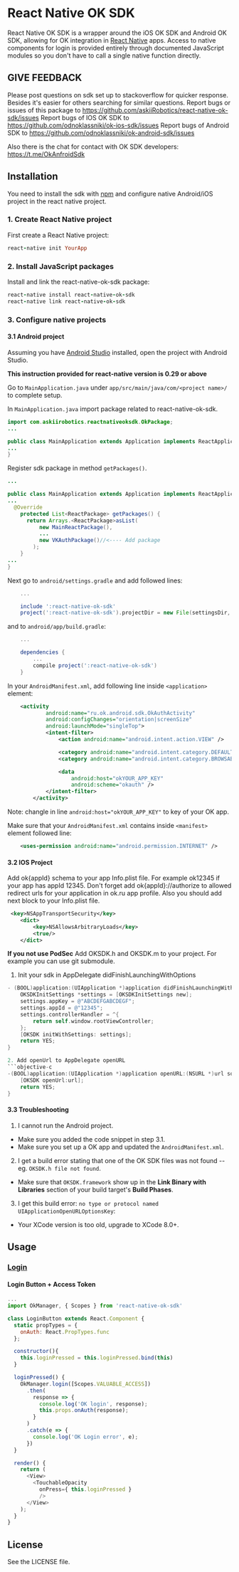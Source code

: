 # React Native OK SDK
React Native OK SDK is a wrapper around the iOS OK SDK and Android OK SDK, allowing for OK integration in [React Native](https://facebook.github.io/react-native/) apps. Access to native components for login is provided entirely through documented JavaScript modules so you don't have to call a single native function directly.

## GIVE FEEDBACK
Please post questions on sdk set up to stackoverflow for quicker response. Besides it's easier for others searching for similar questions.
Report bugs or issues of this package to https://github.com/askiiRobotics/react-native-ok-sdk/issues 
Report bugs of IOS OK SDK to https://github.com/odnoklassniki/ok-ios-sdk/issues
Report bugs of Android SDK to https://github.com/odnoklassniki/ok-android-sdk/issues

Also there is the chat for contact with OK SDK developers: https://t.me/OkAnfroidSdk 

## Installation
You need to install the sdk with [npm](https://www.npmjs.com/) and configure native Android/iOS project in the react native project.
### 1. Create React Native project

First create a React Native project:
```ruby
react-native init YourApp
```

### 2. Install JavaScript packages

Install and link the react-native-ok-sdk package:
```ruby
react-native install react-native-ok-sdk
react-native link react-native-ok-sdk
```
### 3. Configure native projects

#### 3.1 Android project
Assuming you have [Android Studio](http://developer.android.com/sdk/index.html) installed, open the project with Android Studio.

**This instruction provided for react-native version is 0.29 or above**

Go to `MainApplication.java` under `app/src/main/java/com/<project name>/` to complete setup.

In `MainApplication.java` import package related to react-native-ok-sdk.

```java
import com.askiirobotics.reactnativeoksdk.OkPackage; 
...

public class MainApplication extends Application implements ReactApplication {
...
}
```

Register sdk package in method `getPackages()`.
```java
...

public class MainApplication extends Application implements ReactApplication {
... 
  @Override
    protected List<ReactPackage> getPackages() {
      return Arrays.<ReactPackage>asList(
          new MainReactPackage(),
          ...
          new VKAuthPackage()//<---- Add package
        );
    }
...
}
```

Next go to `android/settings.gradle` and add followed lines:
```gradle
    ...

    include ':react-native-ok-sdk'
    project(':react-native-ok-sdk').projectDir = new File(settingsDir, '../node_modules/react-native-ok-sdk/android')
```

and to `android/app/build.gradle`:
```gradle
    ...

    dependencies {
        ...
        compile project(':react-native-ok-sdk')
    }
```

In your `AndroidManifest.xml`, add following line inside `<application>` element:
```xml
    <activity
            android:name="ru.ok.android.sdk.OkAuthActivity"
            android:configChanges="orientation|screenSize"
            android:launchMode="singleTop">
            <intent-filter>
                <action android:name="android.intent.action.VIEW" />

                <category android:name="android.intent.category.DEFAULT" />
                <category android:name="android.intent.category.BROWSABLE" />

                <data
                    android:host="okYOUR_APP_KEY"
                    android:scheme="okauth" />
            </intent-filter>
        </activity>
```
Note: changle in line `android:host="okYOUR_APP_KEY"` to key of your OK app.

Make sure that your `AndroidManifest.xml` contains inside `<manifest>` element followed line:
```xml
    <uses-permission android:name="android.permission.INTERNET" />
```

#### 3.2 IOS Project
Add ok{appId} schema to your app Info.plist file. For example ok12345 if your app has appId 12345. Don't forget add ok{appId}://authorize to allowed redirect urls for your application in ok.ru app profile. Also you should add next block to your Info.plist file.

```xml
 <key>NSAppTransportSecurity</key>
    <dict>
        <key>NSAllowsArbitraryLoads</key>
        <true/>
    </dict>
```

**If you not use PodSec** 
Add OKSDK.h and OKSDK.m to your project. For example you can use git submodule.


1. Init your sdk in AppDelegate didFinishLaunchingWithOptions
```objective-c
- (BOOL)application:(UIApplication *)application didFinishLaunchingWithOptions:(NSDictionary *)launchOptions {
    OKSDKInitSettings *settings = [OKSDKInitSettings new];
    settings.appKey = @"ABCDEFGABCDEGF";
    settings.appId = @"12345";
    settings.controllerHandler = ^{
        return self.window.rootViewController;
    };
    [OKSDK initWithSettings: settings];
    return YES;
}

2. Add openUrl to AppDelegate openURL
```objective-c
-(BOOL)application:(UIApplication *)application openURL:(NSURL *)url sourceApplication:(NSString *)sourceApplication annotation:(id)annotation {
    [OKSDK openUrl:url];
    return YES;
}
```

#### 3.3 Troubleshooting
1. I cannot run the Android project.

  - Make sure you added the code snippet in step 3.1.
  - Make sure you set up a OK app and updated the `AndroidManifest.xml`.

2. I get a build error stating that one of the OK SDK files was not found -- eg. `OKSDK.h file not found`.

  - Make sure that `OKSDK.framework` show up in the **Link Binary with Libraries** section of your build target's **Build Phases**.

3. I get this build error: `no type or protocol named UIApplicationOpenURLOptionsKey`:

  - Your XCode version is too old, upgrade to XCode 8.0+.

## Usage
### [Login](https://developers.facebook.com/docs/facebook-login)
#### Login Button + Access Token
```js
...
import OkManager, { Scopes } from 'react-native-ok-sdk'

class LoginButton extends React.Component {
  static propTypes = {
    onAuth: React.PropTypes.func
  };

  constructor(){
    this.loginPressed = this.loginPressed.bind(this)
  }

  loginPressed() {
    OkManager.login([Scopes.VALUABLE_ACCESS])
      .then(
        response => {
          console.log('OK login', response);
          this.props.onAuth(response);
        }
      )
      .catch(e => {
        console.log('OK Login error', e);
      })
  }

  render() {
    return (
      <View>
        <TouchableOpacity
          onPress={ this.loginPressed }
          />
      </View>
    );
  }
}
```

## License
See the LICENSE file.